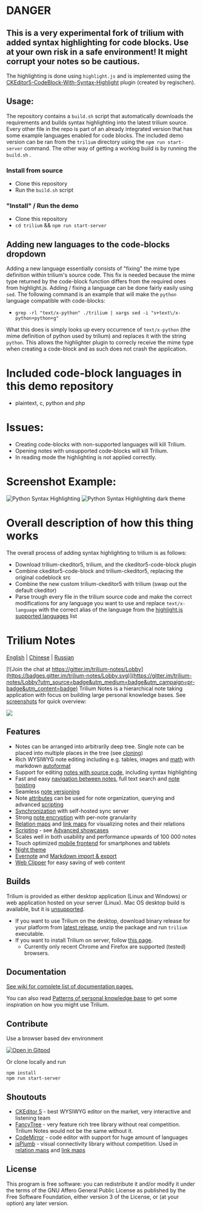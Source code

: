 # DANGER
This is a **very experimental** fork of trilium with added syntax highlighting for code blocks.
Use at your own risk in a safe environment! It might corrupt your notes so be cautious.
---
The highlighting is done using `highlight.js` and is implemented using the [CKEditor5-CodeBlock-With-Syntax-Highlight](https://github.com/regischen/CKEditor5-CodeBlock-With-Syntax-Highlight) plugin (created by regischen).

## Usage:
The repository contains a `build.sh` script that automatically downloads the requirements and builds syntax highlighting into the latest trilium source. Every other file in the repo is part of an already integrated version that has some example languages enabled for code blocks. The included demo version can be ran from the `trilium` directory using the `npm run start-server` command. The other way of getting a working build is by running the `build.sh` .

### Install from source
- Clone this repository
- Run the `build.sh` script

### "Install" / Run the demo
- Clone this repository
- `cd trilium` && `npm run start-server`

## Adding new languages to the code-blocks dropdown
Adding a new language essentially consists of "fixing" the mime type definition within trilium's source code. This fix is needed because the mime type returned by the code-block function differs from the required ones from highlight.js.
Adding / fixing a language can be done fairly easily using `sed`. The following command is an example that will make the `python` language compatible with code-blocks:
- `grep -rl "text/x-python" ./trilium | xargs sed -i "s+text\/x-python+python+g"`

What this does is simply looks up every occurrence of `text/x-python` (the mime definition of python used by trilium) and replaces it with the string `python`. This allows the highlighter plugin to correcly receive the mime type when creating a code-block and as such does not crash the application.

# Included code-block languages in this demo repository
- plaintext, c, python and php

# Issues:
- Creating code-blocks with non-supported languages will kill Trilium.
- Opening notes with unsupported code-blocks will kill Trilium.
- In reading mode the highlighting is not applied correctly.

# Screenshot Example:
![Python Syntax Highlighting](/Untitled2.png)
![Python Syntax Highlighting dark theme](/dark_example.png)

# Overall description of how this thing works
The overall process of adding syntax highlighting to trilium is as follows:
- Download trilium-ckeditor5, trilium, and the ckeditor5-code-block plugin
- Combine ckeditor5-code-block and trilium-ckeditor5, replacing the original codeblock src
- Combine the new custom trilium-ckeditor5 with trilium (swap out the default ckeditor)
- Parse trough every file in the trilium source code and make the correct modifications for any language you want to use and replace `text/x-language` with the correct alias of the language from the [highlight.js supported languages](https://github.com/highlightjs/highlight.js/blob/main/SUPPORTED_LANGUAGES.md) list
# Trilium Notes

[English](https://github.com/zadam/trilium/blob/master/README.md) | [Chinese](https://github.com/zadam/trilium/blob/master/README-ZH_CN.md) | [Russian](https://github.com/zadam/trilium/blob/master/README.ru.md)

[![Join the chat at https://gitter.im/trilium-notes/Lobby](https://badges.gitter.im/trilium-notes/Lobby.svg)](https://gitter.im/trilium-notes/Lobby?utm_source=badge&utm_medium=badge&utm_campaign=pr-badge&utm_content=badge)
Trilium Notes is a hierarchical note taking application with focus on building large personal knowledge bases. See [screenshots](https://github.com/zadam/trilium/wiki/Screenshot-tour) for quick overview:

![](https://raw.githubusercontent.com/wiki/zadam/trilium/images/screenshot.png)

## Features

* Notes can be arranged into arbitrarily deep tree. Single note can be placed into multiple places in the tree (see [cloning](https://github.com/zadam/trilium/wiki/Cloning-notes))
* Rich WYSIWYG note editing including e.g. tables, images and [math](https://github.com/zadam/trilium/wiki/Text-notes#math-support) with markdown [autoformat](https://github.com/zadam/trilium/wiki/Text-notes#autoformat)
* Support for editing [notes with source code](https://github.com/zadam/trilium/wiki/Code-notes), including syntax highlighting
* Fast and easy [navigation between notes](https://github.com/zadam/trilium/wiki/Note-navigation), full text search and [note hoisting](https://github.com/zadam/trilium/wiki/Note-hoisting)
* Seamless [note versioning](https://github.com/zadam/trilium/wiki/Note-revisions)
* Note [attributes](https://github.com/zadam/trilium/wiki/Attributes) can be used for note organization, querying and advanced [scripting](https://github.com/zadam/trilium/wiki/Scripts)
* [Synchronization](https://github.com/zadam/trilium/wiki/Synchronization) with self-hosted sync server
* Strong [note encryption](https://github.com/zadam/trilium/wiki/Protected-notes) with per-note granularity
* [Relation maps](https://github.com/zadam/trilium/wiki/Relation-map) and [link maps](https://github.com/zadam/trilium/wiki/Link-map) for visualizing notes and their relations
* [Scripting](https://github.com/zadam/trilium/wiki/Scripts) - see [Advanced showcases](https://github.com/zadam/trilium/wiki/Advanced-showcases)
* Scales well in both usability and performance upwards of 100 000 notes
* Touch optimized [mobile frontend](https://github.com/zadam/trilium/wiki/Mobile-frontend) for smartphones and tablets
* [Night theme](https://github.com/zadam/trilium/wiki/Themes)
* [Evernote](https://github.com/zadam/trilium/wiki/Evernote-import) and [Markdown import & export](https://github.com/zadam/trilium/wiki/Markdown)
* [Web Clipper](https://github.com/zadam/trilium/wiki/Web-clipper) for easy saving of web content

## Builds

Trilium is provided as either desktop application (Linux and Windows) or web application hosted on your server (Linux). Mac OS desktop build is available, but it is [unsupported](https://github.com/zadam/trilium/wiki/FAQ#mac-os-support).

* If you want to use Trilium on the desktop, download binary release for your platform from [latest release](https://github.com/zadam/trilium/releases/latest), unzip the package and run ```trilium``` executable.
* If you want to install Trilium on server, follow [this page](https://github.com/zadam/trilium/wiki/Server-installation).
  * Currently only recent Chrome and Firefox are supported (tested) browsers.

## Documentation

[See wiki for complete list of documentation pages.](https://github.com/zadam/trilium/wiki/)

You can also read [Patterns of personal knowledge base](https://github.com/zadam/trilium/wiki/Patterns-of-personal-knowledge-base) to get some inspiration on how you might use Trilium.

## Contribute

Use a browser based dev environment

[![Open in Gitpod](https://gitpod.io/button/open-in-gitpod.svg)](https://gitpod.io/#https://github.com/zadam/trilium)

Or clone locally and run
```
npm install
npm run start-server
```

## Shoutouts

* [CKEditor 5](https://github.com/ckeditor/ckeditor5) - best WYSIWYG editor on the market, very interactive and listening team
* [FancyTree](https://github.com/mar10/fancytree) - very feature rich tree library without real competition. Trilium Notes would not be the same without it.
* [CodeMirror](https://github.com/codemirror/CodeMirror) - code editor with support for huge amount of languages
* [jsPlumb](https://github.com/jsplumb/jsplumb) - visual connectivity library without competition. Used in [relation maps](https://github.com/zadam/trilium/wiki/Relation-map) and [link maps](https://github.com/zadam/trilium/wiki/Link-map)

## License

This program is free software: you can redistribute it and/or modify it under the terms of the GNU Affero General Public License as published by the Free Software Foundation, either version 3 of the License, or (at your option) any later version.
